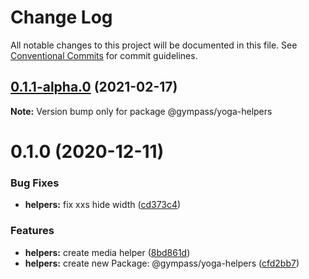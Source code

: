 # Change Log

All notable changes to this project will be documented in this file.
See [Conventional Commits](https://conventionalcommits.org) for commit guidelines.

## [0.1.1-alpha.0](https://github.com/Gympass/yoga/compare/@gympass/yoga-helpers@0.1.0...@gympass/yoga-helpers@0.1.1-alpha.0) (2021-02-17)

**Note:** Version bump only for package @gympass/yoga-helpers

# 0.1.0 (2020-12-11)

### Bug Fixes

- **helpers:** fix xxs hide width ([cd373c4](https://github.com/Gympass/yoga/commit/cd373c4a544a4f42a068aef026d17fe1ed3ad955))

### Features

- **helpers:** create media helper ([8bd861d](https://github.com/Gympass/yoga/commit/8bd861dbb26e1650af6adcd1105791dc9adf34c1))
- **helpers:** create new Package: @gympass/yoga-helpers ([cfd2bb7](https://github.com/Gympass/yoga/commit/cfd2bb75866fe17c48e27246b1413e813ff0ae4a))
